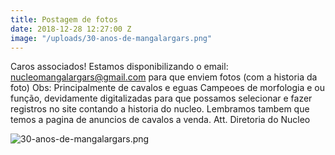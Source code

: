 ```yaml
---
title: Postagem de fotos
date: 2018-12-28 12:27:00 Z
image: "/uploads/30-anos-de-mangalargars.png"
---
```


Caros associados!
Estamos disponibilizando o email: nucleomangalargars@gmail.com para que enviem fotos (com a historia da foto) Obs: Principalmente de cavalos e eguas Campeoes de morfologia e ou função, devidamente digitalizadas para que possamos selecionar e fazer registros no site contando a historia do nucleo. Lembramos tambem que temos a pagina de anuncios de cavalos a venda.
Att.
Diretoria do Nucleo

![30-anos-de-mangalargars.png](/uploads/30-anos-de-mangalargars.png)

